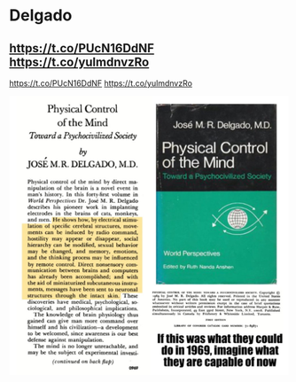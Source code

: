 # Delgado

## https://t.co/PUcN16DdNF https://t.co/yulmdnvzRo

https://t.co/PUcN16DdNF https://t.co/yulmdnvzRo

![](img/1802730886657372445-GQSWBeGWQAA2BWV.jpg)
